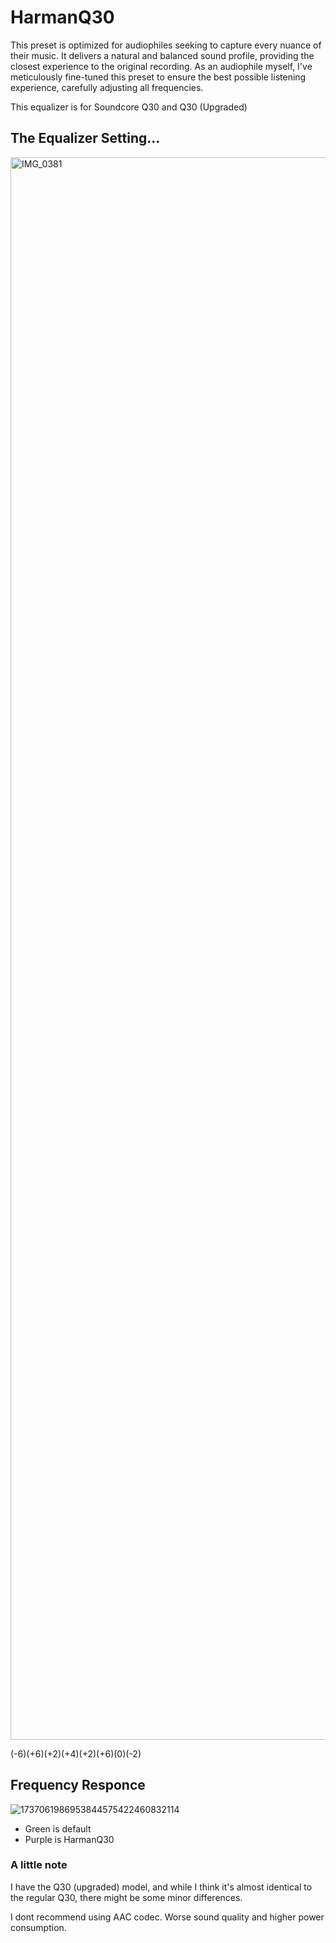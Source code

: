 # HarmanQ30
This preset is optimized for audiophiles seeking to capture every nuance of their music. It delivers a natural and balanced sound profile, providing the closest experience to the original recording. As an audiophile myself, I've meticulously fine-tuned this preset to ensure the best possible listening experience, carefully adjusting all frequencies.

This equalizer is for Soundcore Q30 and Q30 (Upgraded)

## The Equalizer Setting...
<img width="1170" height="2532" alt="IMG_0381" src="https://github.com/user-attachments/assets/f7188c8d-494d-4654-ace9-6759d43e5470" />



(-6)(+6)(+2)(+4)(+2)(+6)(0)(-2)

## Frequency Responce
![1737061986953844575422460832114](https://github.com/user-attachments/assets/a1865227-8dff-45bf-8b36-d9d874073686)
- Green is default
- Purple is HarmanQ30

### A little note
I have the Q30 (upgraded) model, and while I think it's almost identical to the regular Q30, there might be some minor differences. 

I dont recommend using AAC codec. Worse sound quality and higher power consumption.
